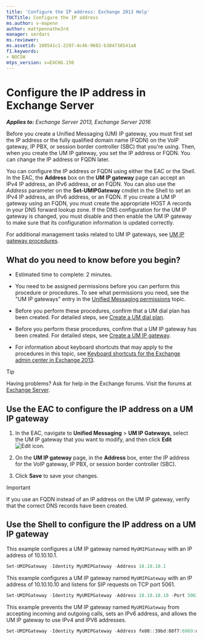 ```yaml
---
title: 'Configure the IP address: Exchange 2013 Help'
TOCTitle: Configure the IP address
ms.author: v-mapenn
author: mattpennathe3rd
manager: serdars
ms.reviewer:
ms.assetid: 100541c1-2297-4c46-9602-b304736541a8
f1.keywords:
- NOCSH
mtps_version: v=EXCHG.150
---
```


# Configure the IP address in Exchange Server

_**Applies to:** Exchange Server 2013, Exchange Server 2016_

Before you create a Unified Messaging (UM) IP gateway, you must first set the IP address or the fully qualified domain name (FQDN) on the VoIP gateway, IP PBX, or session border controller (SBC) that you're using. Then, when you create the UM IP gateway, you set the IP address or FQDN. You can change the IP address or FQDN later.

You can configure the IP address or FQDN using either the EAC or the Shell. In the EAC, the **Address** box on the **UM IP gateway** page can accept an IPv4 IP address, an IPv6 address, or an FQDN. You can also use the _Address_ parameter on the **Set-UMIPGateway** cmdlet in the Shell to set an IPv4 IP address, an IPv6 address, or an FQDN. If you create a UM IP gateway using an FQDN, you must create the appropriate HOST A records in your DNS forward lookup zone. If the DNS configuration for the UM IP gateway is changed, you must disable and then enable the UM IP gateway to make sure that its configuration information is updated correctly.

For additional management tasks related to UM IP gateways, see [UM IP gateway procedures](um-ip-gateway-procedures-exchange-2013-help.md).

## What do you need to know before you begin?

- Estimated time to complete: 2 minutes.

- You need to be assigned permissions before you can perform this procedure or procedures. To see what permissions you need, see the "UM IP gateways" entry in the [Unified Messaging permissions](unified-messaging-permissions-exchange-2013-help.md) topic.

- Before you perform these procedures, confirm that a UM dial plan has been created. For detailed steps, see [Create a UM dial plan](create-um-dial-plan-exchange-2013-help.md).

- Before you perform these procedures, confirm that a UM IP gateway has been created. For detailed steps, see [Create a UM IP gateway](create-um-ip-gateway-exchange-2013-help.md).

- For information about keyboard shortcuts that may apply to the procedures in this topic, see [Keyboard shortcuts for the Exchange admin center in Exchange 2013](keyboard-shortcuts-in-the-exchange-admin-center-2013-help.md).

> [!TIP]
> Having problems? Ask for help in the Exchange forums. Visit the forums at [Exchange Server](https://go.microsoft.com/fwlink/p/?linkId=60612).

## Use the EAC to configure the IP address on a UM IP gateway

1. In the EAC, navigate to **Unified Messaging** \> **UM IP Gateways**, select the UM IP gateway that you want to modify, and then click **Edit** ![Edit icon](images/ITPro_EAC_EditIcon.gif).

2. On the **UM IP gateway** page, in the **Address** box, enter the IP address for the VoIP gateway, IP PBX, or session border controller (SBC).

3. Click **Save** to save your changes.

> [!IMPORTANT]
> If you use an FQDN instead of an IP address on the UM IP gateway, verify that the correct DNS records have been created.

## Use the Shell to configure the IP address on a UM IP gateway

This example configures a UM IP gateway named `MyUMIPGateway` with an IP address of 10.10.10.1.

```powershell
Set-UMIPGateway -Identity MyUMIPGateway -Address 10.10.10.1
```

This example configures a UM IP gateway named `MyUMIPGateway` with an IP address of 10.10.10.10 and listens for SIP requests on TCP port 5061.

```powershell
Set-UMIPGateway -Identity MyUMIPGateway -Address 10.10.10.10 -Port 5061
```

This example prevents the UM IP gateway named `MyUMIPGateway` from accepting incoming and outgoing calls, sets an IPv6 address, and allows the UM IP gateway to use IPv4 and IPV6 addresses.

```powershell
Set-UMIPGateway -Identity MyUMIPGateway -Address fe80::39bd:88f7:6969:d223%11 -IPAddressFamily Any -Status Disabled -OutcallsAllowed $false
```
